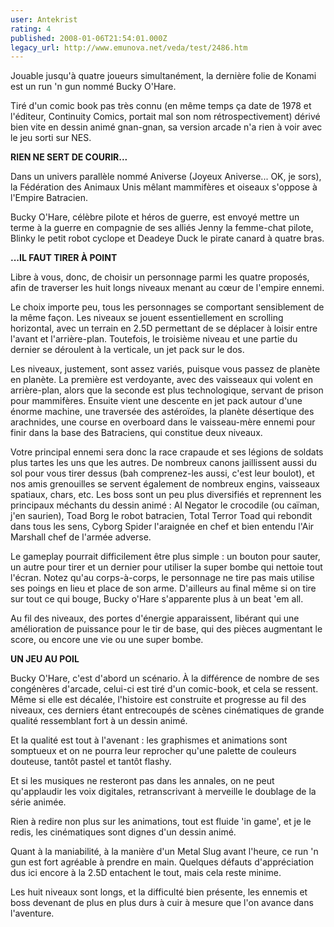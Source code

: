 ```yaml
---
user: Antekrist
rating: 4
published: 2008-01-06T21:54:01.000Z
legacy_url: http://www.emunova.net/veda/test/2486.htm
---
```

Jouable jusqu'à quatre joueurs simultanément, la dernière folie de Konami est un run 'n gun nommé Bucky O'Hare.  

Tiré d'un comic book pas très connu (en même temps ça date de 1978 et l'éditeur, Continuity Comics, portait mal son nom rétrospectivement) dérivé bien vite en dessin animé gnan-gnan, sa version arcade n'a rien à voir avec le jeu sorti sur NES.  

  

**RIEN NE SERT DE COURIR...**  

Dans un univers parallèle nommé Aniverse (Joyeux Aniverse... OK, je sors), la Fédération des Animaux Unis mêlant mammifères et oiseaux s'oppose à l'Empire Batracien.  

Bucky O'Hare, célèbre pilote et héros de guerre, est envoyé mettre un terme à la guerre en compagnie de ses alliés Jenny la femme-chat pilote, Blinky le petit robot cyclope et Deadeye Duck le pirate canard à quatre bras.  

  

**...IL FAUT TIRER À POINT**  

Libre à vous, donc, de choisir un personnage parmi les quatre proposés, afin de traverser les huit longs niveaux menant au cœur de l'empire ennemi.  

Le choix importe peu, tous les personnages se comportant sensiblement de la même façon. Les niveaux se jouent essentiellement en scrolling horizontal, avec un terrain en 2.5D permettant de se déplacer à loisir entre l'avant et l'arrière-plan. Toutefois, le troisième niveau et une partie du dernier se déroulent à la verticale, un jet pack sur le dos.  

Les niveaux, justement, sont assez variés, puisque vous passez de planète en planète. La première est verdoyante, avec des vaisseaux qui volent en arrière-plan, alors que la seconde est plus technologique, servant de prison pour mammifères. Ensuite vient une descente en jet pack autour d'une énorme machine, une traversée des astéroïdes, la planète désertique des arachnides, une course en overboard dans le vaisseau-mère ennemi pour finir dans la base des Batraciens, qui constitue deux niveaux.  

Votre principal ennemi sera donc la race crapaude et ses légions de soldats plus tartes les uns que les autres. De nombreux canons jaillissent aussi du sol pour vous tirer dessus (bah comprenez-les aussi, c'est leur boulot), et nos amis grenouilles se servent également de nombreux engins, vaisseaux spatiaux, chars, etc. Les boss sont un peu plus diversifiés et reprennent les principaux méchants du dessin animé : Al Negator le crocodile (ou caïman, j'en saurien), Toad Borg le robot batracien, Total Terror Toad qui rebondit dans tous les sens, Cyborg Spider l'araignée en chef et bien entendu l'Air Marshall chef de l'armée adverse.   

Le gameplay pourrait difficilement être plus simple : un bouton pour sauter, un autre pour tirer et un dernier pour utiliser la super bombe qui nettoie tout l'écran. Notez qu'au corps-à-corps, le personnage ne tire pas mais utilise ses poings en lieu et place de son arme. D'ailleurs au final même si on tire sur tout ce qui bouge, Bucky o'Hare s'apparente plus à un beat 'em all.  

Au fil des niveaux, des portes d'énergie apparaissent, libérant qui une amélioration de puissance pour le tir de base, qui des pièces augmentant le score, ou encore une vie ou une super bombe.  

  

**UN JEU AU POIL**  

Bucky O'Hare, c'est d'abord un scénario. À la différence de nombre de ses congénères d'arcade, celui-ci est tiré d'un comic-book, et cela se ressent. Même si elle est décalée, l'histoire est construite et progresse au fil des niveaux, ces derniers étant entrecoupés de scènes cinématiques de grande qualité ressemblant fort à un dessin animé.  

Et la qualité est tout à l'avenant : les graphismes et animations sont somptueux et on ne pourra leur reprocher qu'une palette de couleurs douteuse, tantôt pastel et tantôt flashy.  

Et si les musiques ne resteront pas dans les annales, on ne peut qu'applaudir les voix digitales, retranscrivant à merveille le doublage de la série animée.  

Rien à redire non plus sur les animations, tout est fluide 'in game', et je le redis, les cinématiques sont dignes d'un dessin animé.  

Quant à la maniabilité, à la manière d'un Metal Slug avant l'heure, ce run 'n gun est fort agréable à prendre en main. Quelques défauts d'appréciation dus ici encore à la 2.5D entachent le tout, mais cela reste minime.  

Les huit niveaux sont longs, et la difficulté bien présente, les ennemis et boss devenant de plus en plus durs à cuir à mesure que l'on avance dans l'aventure.